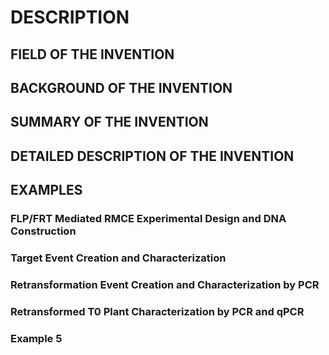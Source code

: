 # DESCRIPTION

## FIELD OF THE INVENTION

## BACKGROUND OF THE INVENTION

## SUMMARY OF THE INVENTION

## DETAILED DESCRIPTION OF THE INVENTION

## EXAMPLES

### FLP/FRT Mediated RMCE Experimental Design and DNA Construction

### Target Event Creation and Characterization

### Retransformation Event Creation and Characterization by PCR

### Retransformed T0 Plant Characterization by PCR and qPCR

### Example 5

